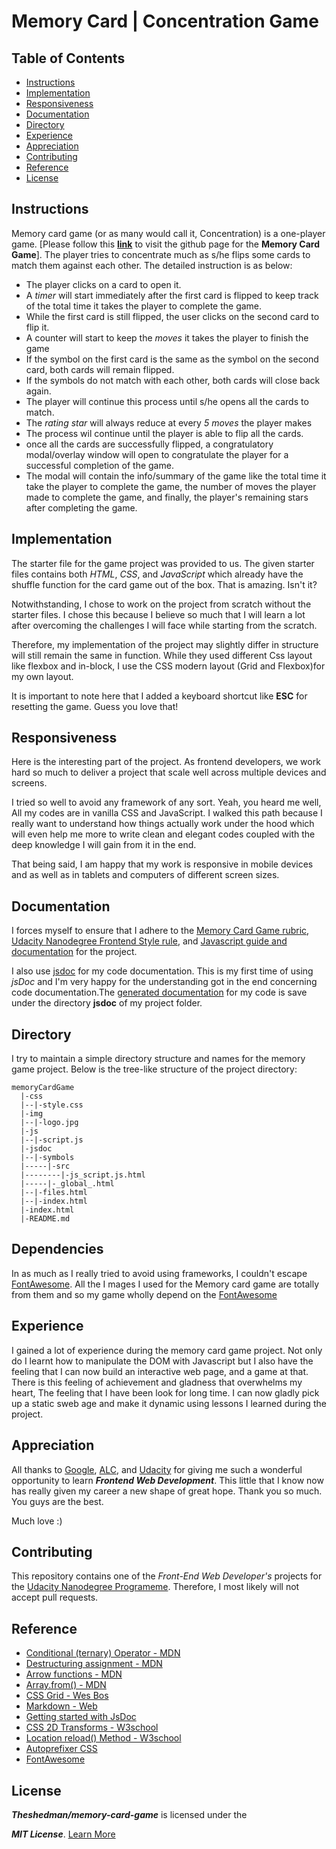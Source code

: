 # Memory Card | Concentration Game
## Table of Contents

* [Instructions](#instructions)
* [Implementation](#implementation)
* [Responsiveness](#responsiveness)
* [Documentation](#documentation)
* [Directory](#directory)
* [Experience](#experience)
* [Appreciation](#appreciation)
* [Contributing](#contributing)
* [Reference](#reference)
* [License](#license)

## Instructions
Memory card game  (or as many would call it, Concentration) is a one-player game. [Please follow this **[link](https://theshedman.github.io/memory-card-game/)** to visit the github page for the **Memory Card Game**]. The player tries to concentrate much as s/he flips some cards to match them against each other. The detailed instruction is as below:

* The player clicks on a card to open it.
* A *timer* will start immediately after the first card is flipped to keep track of the total time it takes the player to complete the game.
* While the first card is still flipped, the user clicks on the second card to flip it.
* A counter will start to keep the *moves* it takes the player to finish the game
* If the symbol on the first card is the same as the symbol on the second card, both cards will remain flipped.
* If the symbols do not match with each other, both cards will close back again.
* The player will continue this process until s/he opens all the cards to match.
* The *rating star* will always reduce at every *5 moves* the player makes
* The process wil continue until the player is able to flip all the cards.
* once all the cards are successfully flipped, a congratulatory modal/overlay window will open to congratulate the player for a successful completion of the game.
* The modal will contain the info/summary of the game like the total time it take the player to complete the game, the number of moves the player made  to complete the game, and finally, the player's remaining stars after completing the game.

## Implementation
The starter file for the game project was provided to us. The given starter files contains both *HTML*, *CSS*, and *JavaScript* which already have the shuffle function for the card game out of the box. That is amazing. Isn't it?

Notwithstanding, I chose to work on the project from scratch without the starter files. I chose this because I believe so much that I will learn a lot after overcoming the challenges I will face while starting from the scratch.

Therefore, my implementation of the project may slightly differ in structure will still remain the same in function. While they used different Css layout like flexbox and in-block, I use the CSS modern layout (Grid and Flexbox)for my own layout.

It is important to note here that I added a keyboard shortcut like **ESC** for resetting the game. Guess you love that!

## Responsiveness
Here is the interesting part of the project. As frontend developers, we work hard so much to deliver a project that scale well across multiple devices and screens.

I tried so well to avoid any framework of any sort. Yeah, you heard me well, All my codes are in vanilla CSS and JavaScript. I walked this path because I really want to understand how things actually work under the hood which will even help me more to write clean and elegant codes coupled with the deep knowledge I will gain from it in the end.

That being said, I am happy that my work is responsive in mobile devices and as well as in tablets and computers of different screen sizes.

## Documentation
I forces myself to ensure that I adhere to the [Memory Card Game rubric](https://review.udacity.com/#!/rubrics/591/view), [Udacity Nanodegree Frontend Style rule](http://udacity.github.io/frontend-nanodegree-styleguide/index.html), and [Javascript guide and documentation](http://udacity.github.io/frontend-nanodegree-styleguide/javascript.html) for the project.

I also use [jsdoc](http://usejsdoc.org/about-getting-started.html) for my code documentation. This is my first time of using *jsDoc* and I'm very happy for the understanding got in the end concerning code documentation.The [generated documentation](jsdoc/index.html) for my code is save under the directory **jsdoc** of my project folder.

## Directory
I try to maintain a simple directory structure and names for the memory game project. Below is the tree-like structure of the project directory:
```
memoryCardGame
  |-css
  |--|-style.css
  |-img
  |--|-logo.jpg
  |-js
  |--|-script.js
  |-jsdoc
  |--|-symbols
  |-----|-src
  |--------|-js_script.js.html
  |-----|-_global_.html
  |--|-files.html
  |--|-index.html
  |-index.html
  |-README.md
  ```

## Dependencies
In as much as I really tried to avoid using frameworks, I couldn't escape [FontAwesome](https://fontawesome.com/). All the I mages I used for the Memory card game are totally from them and so my game wholly depend on the [FontAwesome](https://fontawesome.com/)

## Experience
I gained a lot of experience during the memory card game project. Not only do I learnt how to manipulate the DOM with Javascript but I also have the feeling that I can now build an interactive web page, and a game at that. There is this feeling of achievement and gladness that overwhelms my heart, The feeling that I have been look for long time. I can now gladly pick up a static sweb age and make it dynamic using lessons I learned during the project.

## Appreciation
All thanks to [Google](www.google.com), [ALC](https://andela.com), and [Udacity](www.udacity.com) for giving me such a wonderful opportunity to learn _**Frontend Web Development**_. This little that I know now has really given my career a new shape of great hope. Thank you so much. You guys are the best.

Much love :)

## Contributing
This repository contains one of the *Front-End Web Developer's* projects for the [Udacity Nanodegree Programeme](https://www.udacity.com/course/front-end-web-developer-nanodegree--nd001). Therefore, I most likely will not accept pull requests.

## Reference
* [Conditional (ternary) Operator - MDN](https://developer.mozilla.org/en-US/docs/Web/JavaScript/Reference/Operators/Conditional_Operator)
* [Destructuring assignment - MDN](https://developer.mozilla.org/en-US/docs/Web/JavaScript/Reference/Operators/Destructuring_assignment)
* [Arrow functions - MDN](https://developer.mozilla.org/en-US/docs/Web/JavaScript/Reference/Functions/Arrow_functions)
* [Array.from() - MDN](https://developer.mozilla.org/en-US/docs/Web/JavaScript/Reference/Global_Objects/Array/from)
* [CSS Grid - Wes Bos](https://cssgrid.io/)
* [Markdown - Web](https://masteringmarkdown.com/)
* [Getting started with JsDoc](http://usejsdoc.org/about-getting-started.html)
* [CSS 2D Transforms - W3school](https://www.w3schools.com/css/css3_2dtransforms.asp)
* [Location reload() Method - W3school](https://www.w3schools.com/jsref/met_loc_reload.asp)
* [Autoprefixer CSS](http://autoprefixer.github.io)
* [FontAwesome](https://fontawesome.com/)

## License
**_Theshedman/memory-card-game_**  is licensed under the

**_MIT License_**. [Learn More](LICENSE)

